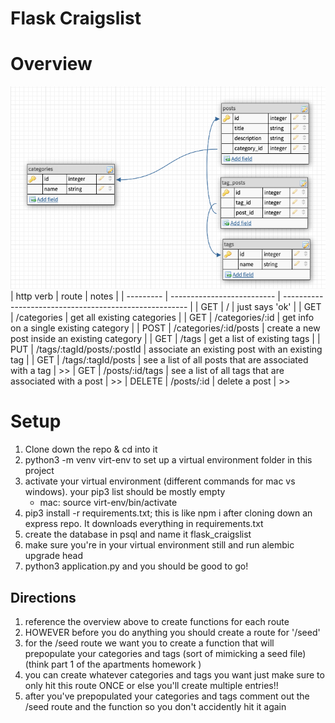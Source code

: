 # Flask Craigslist

# Overview

![alt text](./erb.jpg)
| http verb | route | notes |
| --------- | -------------------------- | ------------------------------------------------------ |
| GET | / | just says 'ok' |
| GET | /categories | get all existing categories |
| GET | /categories/:id | get info on a single existing category |
| POST | /categories/:id/posts | create a new post inside an existing category |
| GET | /tags | get a list of existing tags |
| PUT | /tags/:tagId/posts/:postId | associate an existing post with an existing tag |
| GET | /tags/:tagId/posts | see a list of all posts that are associated with a tag | >>
| GET | /posts/:id/tags | see a list of all tags that are associated with a post | >>
| DELETE | /posts/:id | delete a post | >>

# Setup

1. Clone down the repo & cd into it
1. python3 -m venv virt-env to set up a virtual environment folder in this project
1. activate your virtual environment (different commands for mac vs windows). your pip3 list should be mostly empty
   - mac: source virt-env/bin/activate
1. pip3 install -r requirements.txt; this is like npm i after cloning down an express repo. It downloads everything in requirements.txt
1. create the database in psql and name it flask_craigslist
1. make sure you're in your virtual environment still and run alembic upgrade head
1. python3 application.py and you should be good to go!

## Directions

1. reference the overview above to create functions for each route
1. HOWEVER before you do anything you should create a route for '/seed'
1. for the /seed route we want you to create a function that will prepopulate your categories and tags (sort of mimicking a seed file) (think part 1 of the apartments homework )
1. you can create whatever categories and tags you want just make sure to only hit this route ONCE or else you'll create multiple entries!!
1. after you've prepopulated your categories and tags comment out the /seed route and the function so you don't accidently hit it again
